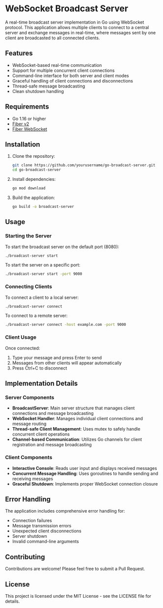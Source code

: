 # WebSocket Broadcast Server

A real-time broadcast server implementation in Go using WebSocket protocol. This application allows multiple clients to connect to a central server and exchange messages in real-time, where messages sent by one client are broadcasted to all connected clients.

## Features

- WebSocket-based real-time communication
- Support for multiple concurrent client connections
- Command-line interface for both server and client modes
- Graceful handling of client connections and disconnections
- Thread-safe message broadcasting
- Clean shutdown handling

## Requirements

- Go 1.16 or higher
- [Fiber v2](https://github.com/gofiber/fiber)
- [Fiber WebSocket](https://github.com/gofiber/websocket)

## Installation

1. Clone the repository:
   ```bash
   git clone https://github.com/yourusername/go-broadcast-server.git
   cd go-broadcast-server
   ```

2. Install dependencies:
   ```bash
   go mod download
   ```

3. Build the application:
   ```bash
   go build -o broadcast-server
   ```

## Usage

### Starting the Server

To start the broadcast server on the default port (8080):
```bash
./broadcast-server start
```

To start the server on a specific port:
```bash
./broadcast-server start -port 9000
```

### Connecting Clients

To connect a client to a local server:
```bash
./broadcast-server connect
```

To connect to a remote server:
```bash
./broadcast-server connect -host example.com -port 9000
```

### Client Usage

Once connected:
1. Type your message and press Enter to send
2. Messages from other clients will appear automatically
3. Press Ctrl+C to disconnect

## Implementation Details

### Server Components

- **BroadcastServer**: Main server structure that manages client connections and message broadcasting
- **WebSocket Handler**: Manages individual client connections and message routing
- **Thread-safe Client Management**: Uses mutex to safely handle concurrent client operations
- **Channel-based Communication**: Utilizes Go channels for client registration and message broadcasting

### Client Components

- **Interactive Console**: Reads user input and displays received messages
- **Concurrent Message Handling**: Uses goroutines to handle sending and receiving messages
- **Graceful Shutdown**: Implements proper WebSocket connection closure

## Error Handling

The application includes comprehensive error handling for:
- Connection failures
- Message transmission errors
- Unexpected client disconnections
- Server shutdown
- Invalid command-line arguments

## Contributing

Contributions are welcome! Please feel free to submit a Pull Request.

## License

This project is licensed under the MIT License - see the LICENSE file for details.